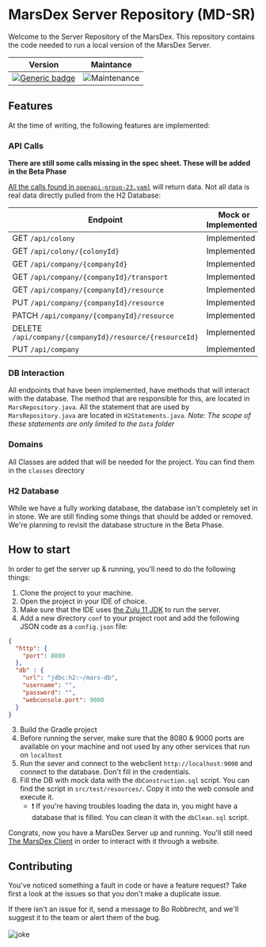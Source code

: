 # MarsDex Server Repository (MD-SR)
Welcome to the Server Repository of the MarsDex. This repository contains the code needed to run a local version of the MarsDex Server.

|Version|Maintance|
|---|---|
|[![Generic badge](https://img.shields.io/badge/Version-Live-blue.svg)](https://shields.io/)|![Maintenance](https://img.shields.io/badge/Maintained%3F-yes-green.svg)|
## Features
At the time of writing, the following features are implemented:
### API Calls
**There are still some calls missing in the spec sheet. These will be added in the Beta Phase**

[All the calls found in `openapi-group-23.yaml`](https://git.ti.howest.be/TI/2020-2021/s3/project-ii/projects/groep-23/server/-/blob/master/src/main/resources/openapi-group-23.yaml) will return data. Not all data is real data directly pulled from the H2 Database:

|Endpoint|Mock or Implemented?|
|---|---|
|GET `/api/colony`|Implemented|
|GET `/api/colony/{colonyId}`|Implemented|
|GET `/api/company/{companyId}`|Implemented|
|GET `/api/company/{companyId}/transport`|Implemented|
|GET `/api/company/{companyId}/resource`|Implemented|
|PUT `/api/company/{companyId}/resource`|Implemented|
|PATCH `/api/company/{companyId}/resource`|Implemented|
|DELETE `/api/company/{companyId}/resource/{resourceId}`|Implemented|
|PUT `/api/company`|Implemented|
### DB Interaction
All endpoints that have been implemented, have methods that will interact with the database. The method that are responsible for this, are located in `MarsRepository.java`. All the statement that are used by `MarsRepository.java` are located in `H2Statements.java`.
*Note: The scope of these statements are only limited to the `Data` folder*
### Domains
All Classes are added that will be needed for the project. You can find them in the `classes` directory

### H2 Database
While we have a fully working database, the database isn't completely set in in stone. We are still finding some things that should be added or removed. We're planning to revisit the database structure in the Beta Phase.

## How to start
In order to get the server up & running, you'll need to do the following things:
1. Clone the project to your machine.
2. Open the project in your IDE of choice.
3. Make sure that the IDE uses [the Zulu 11 JDK](https://www.azul.com/downloads/zulu-community/?package=jdk) to run the server.
3. Add a new directory `conf` to your project root and add the following JSON code as a `config.json` file:
```json
{
  "http": {
    "port": 8080
  },
  "db" : {
    "url": "jdbc:h2:~/mars-db",
    "username": "",
    "password": "",
    "webconsole.port": 9000
  }
}
```
3. Build the Gradle project
4. Before running the server, make sure that the 8080 & 9000 ports are available on your machine and not used by any other services that run on `localhost`
5. Run the sever and connect to the webclient `http://localhost:9000` and connect to the database. Don't fill in the credentials.
6. Fill the DB with mock data with the `dbConstruction.sql` script. You can find the script in `src/test/resources/`. Copy it into the web console and execute it.
    - :exclamation: If you're having troubles loading the data in, you might have a database that is filled. You can clean it with the `dbClean.sql` script.

Congrats, now you have a MarsDex Server up and running. You'll still need [The MarsDex Client](https://git.ti.howest.be/TI/2020-2021/s3/project-ii/projects/groep-23/client) in order to interact with it through a website.

## Contributing
You've noticed something a fault in code or have a feature request? Take first a look at the issues so that you don't make a duplicate issue. 

If there isn't an issue for it, send a message to Bo Robbrecht, and we'll suggest it to the team or alert them of the bug.
<br>
<br>
![joke](https://forthebadge.com/images/badges/not-a-bug-a-feature.svg)
